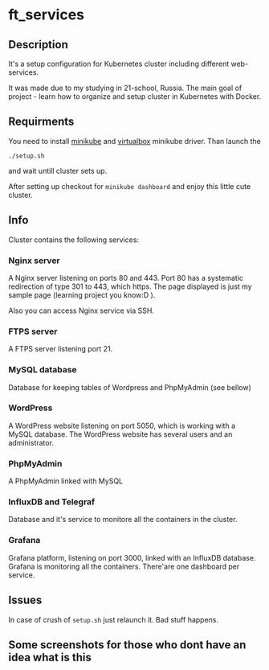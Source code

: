 # ft_services
## Description

It's a setup configuration for Kubernetes cluster including different web-services.

It was made due to my studying in 21-school, Russia.
The main goal of project - learn how to organize and setup cluster in Kubernetes with Docker.

## Requirments

You need to install [minikube](https://minikube.sigs.k8s.io/docs/start/) and
[virtualbox](https://minikube.sigs.k8s.io/docs/drivers/ "checkout for virtualbox driver") minikube driver. Than launch the 

`./setup.sh` 

and wait untill cluster sets up.

After setting up checkout for `minikube dashboard` and enjoy this little cute cluster.

## Info

Cluster contains the following services:

### Nginx server
A Nginx server listening on ports 80 and 443. Port 80 has a systematic redirection of type 301 to 443, which https. 
The page displayed is just my sample page (learning project you know:D ).

Also you can access Nginx service via SSH.

### FTPS server
A FTPS server listening port 21.

### MySQL database
Database for keeping tables of Wordpress and PhpMyAdmin (see bellow) 

### WordPress
A WordPress website listening on port 5050, which is working with a MySQL database.
The WordPress website has several users and an administrator.

### PhpMyAdmin
A PhpMyAdmin linked with MySQL

### InfluxDB and Telegraf
Database and it's service to monitore all the containers in the cluster.

### Grafana
Grafana platform, listening on port 3000, linked with an InfluxDB database.
Grafana is monitoring all the containers. There'are one dashboard per service.

## Issues

In case of crush of `setup.sh` just relaunch it. Bad stuff happens.

## Some screenshots for those who dont have an idea what is this

